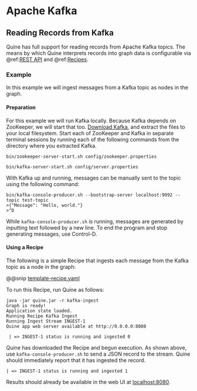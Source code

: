 # Apache Kafka

## Reading Records from Kafka

Quine has full support for reading records from Apache Kafka topics. The means by which Quine interprets records into graph data is configurable via @ref:[REST API](../../reference/rest_api.md) and @ref:[Recipes](../../about/about_recipes.md).

### Example

In this example we will ingest messages from a Kafka topic as nodes in the graph.

#### Preparation

For this example we will run Kafka locally. Because Kafka depends on ZooKeeper, we will start that too. [Download Kafka](https://kafka.apache.org/downloads), and extract the files to your local filesystem. Start each of ZooKeeper and Kafka in separate terminal sessions by running each of the following commands from the directory where you extracted Kafka.

```
bin/zookeeper-server-start.sh config/zookeeper.properties
```

```
bin/kafka-server-start.sh config/server.properties
```

With Kafka up and running, messages can be manually sent to the topic using the following command:

```
bin/kafka-console-producer.sh --bootstrap-server localhost:9092 --topic test-topic
>{"Message": "Hello, world."}
>^D
```

While `kafka-console-producer.sh` is running, messages are generated by inputting text followed by a new line. To end the program and stop generating messages, use Control-D.

#### Using a Recipe

The following is a simple Recipe that ingests each message from the Kafka topic as a node in the graph:

@@snip [template-recipe.yaml]($quine$/recipes/kafka-ingest.yaml)

To run this Recipe, run Quine as follows:

```
java -jar quine.jar -r kafka-ingest
Graph is ready!
Application state loaded.
Running Recipe Kafka Ingest
Running Ingest Stream INGEST-1
Quine app web server available at http://0.0.0.0:8080

 | => INGEST-1 status is running and ingested 0
```

Quine has downloaded the Recipe and begun execution. As shown above, use `kafka-console-producer.sh` to send a JSON record to the stream. Quine should immediately report that it has ingested the record.

```
| => INGEST-1 status is running and ingested 1
```

Results should already be available in the web UI at [localhost:8080](localhost:8080]).
